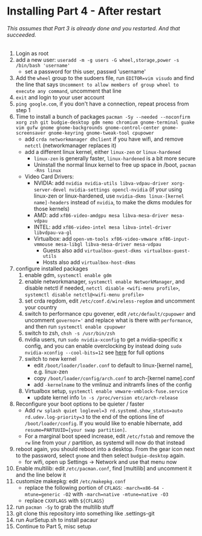 # Installing Part 4 - After restart
###### This assumes that Part 3 is already done and you restarted.  And that succeeded.
1) Login as root
2) add a new user: ```useradd -m -g users -G wheel,storage,power -s /bin/bash 'username'```
	* set a password for this user, passwd 'username'
3) Add the ```wheel``` group to the sudoers file, run ```EDITOR=vim visudo``` and find the line that says ```Uncomment to allow members of group wheel to execute any command```, uncomment that line
4) ```exit``` and login to your user account
5) ```ping google.com```, if you don't have a connection, repeat process from step 1
6) Time to install a bunch of packages ```pacman -Sy --needed --noconfirm xorg zsh git budgie-desktop gdm nemo chromium gnome-terminal guake vim gufw gnome gnome-backgrounds gnome-control-center gnome-screensaver gnome-keyring gnome-tweak-tool cpupower```
	* add ```crda networkmanager dhclient``` if you have wifi, and remove ```netctl``` (networkmanager replaces it)
	* add a different linux kernel, either ```linux-zen``` or ```linux-hardened```
		* ```linux-zen``` is generally faster, ```linux-hardened``` is a bit more secure
		* Uninstall the normal linux kernel to free up space in /boot, ```pacman -Rns linux```
	* Video Card Drivers:
		* NVIDIA: add ```nvidia nvidia-utils libva-vdpau-driver xorg-server-devel nvidia-settings opencl-nvidia``` (if your using linux-zen or linux-hardened, use ```nvidia-dkms linux-[kernel name]-headers``` instead of ```nvidia```, to make the dkms modules for those kernels)
		* AMD: add ```xf86-video-amdgpu mesa libva-mesa-driver mesa-vdpau```
		* INTEL: add ```xf86-video-intel mesa libva-intel-driver libvdpau-va-gl```
		* Virtualbox: add ```open-vm-tools xf86-video-vmware xf86-input-vmmouse mesa-libgl libva-mesa-driver mesa-vdpau```
		  * Guests also add ```virtualbox-guest-dkms virtualbox-guest-utils```
		  * Hosts also add ```virtualbox-host-dkms```
7) configure installed packages
    1) enable gdm, ```systemctl enable gdm```
    2) enable networkmanager, ```systemctl enable NetworkManager```, and disable netctl if needed, ```netctl disable <wifi-menu profile>```, ```systemctl disable netctl@<wifi-menu profile>```
    3) set crda regdom, edit ```/etc/conf.d/wireless-regdom``` and uncomment your country
    3) switch to performance cpu govener, edit ```/etc/default/cpupower``` and uncomment ```governor='``` and replace what is there with ```performance```, and then run ```systemctl enable cpupower```
    2) switch to zsh, ```chsh -s /usr/bin/zsh```
    3) nvidia users, run ```sudo nvidia-xconfig``` to get a nvidia-specific x config, and you can enable overclocking by instead doing ```sudo nvidia-xconfig --cool-bits=12``` see [here](https://wiki.archlinux.org/index.php/NVIDIA/Tips_and_tricks#Enabling_overclocking) for full options
    3) switch to new kernel
    	* edit ```/boot/loader/loader.conf``` to default to linux-[kernel name], e.g. linux-zen
    	* copy ```/boot/loader/config/arch.conf``` to arch-[kernel name].conf
    	* add ```-kernelname``` to the vmlinuz and initramfs lines of the config
    4) Virtualbox setup, ```systemctl enable vmware-vmblock-fuse.service```
        * update kernel info ```ln -s /proc/version etc/arch-release```
8) Reconfigure your boot options to be quieter / faster
	* Add ```rw splash quiet loglevel=3 rd.systemd.show_status=auto rd.udev.log-priority=3``` to the end of the options line of ```/boot/loader/config```.  If you would like to enable hibernate, add ```resume=PARTUUID=[your swap partition]```.
	* For a marginal boot speed increase, edit ```/etc/fstab``` and remove the ```rw``` line from your ```/``` partition, as systemd will now do that instead
9) reboot again, you should reboot into a desktop.  From the gear icon next to the password, select ```gnome``` and then select ```budgie-desktop``` again.
	* for wifi, open up Settings -> Network and use that menu now
10) Enable multilib: edit ```/etc/pacman.conf```, find [multilib] and uncomment it and the line below it
11) customize makepkg: edit ```/etc/makepkg.conf```
	* replace the following portion of ```CFLAGS```: ```-march=x86-64 -mtune=generic -O2``` with ```-march=native -mtune=native -O3```
	* replace ```CXXFLAGS``` with ```${CFLAGS}```
12) run ```pacman -Sy``` to grab the multilib stuff
10) git clone this repository into something like .settings-git
11) run AurSetup.sh to install pacaur
10) Continue to Part 5, misc setup
